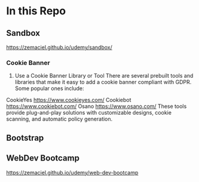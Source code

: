 # In this Repo

## Sandbox
https://zemaciel.github.io/udemy/sandbox/

### Cookie Banner
1. Use a Cookie Banner Library or Tool
There are several prebuilt tools and libraries that make it easy to add a cookie banner compliant with GDPR. Some popular ones include:

CookieYes https://www.cookieyes.com/
Cookiebot https://www.cookiebot.com/
Osano https://www.osano.com/
These tools provide plug-and-play solutions with customizable designs, cookie scanning, and automatic policy generation.

## Bootstrap


## WebDev Bootcamp
https://zemaciel.github.io/udemy/web-dev-bootcamp